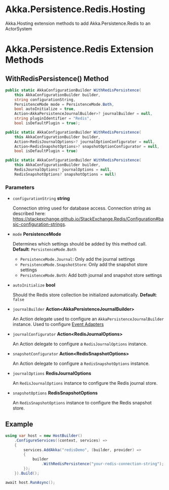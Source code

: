 # Akka.Persistence.Redis.Hosting

Akka.Hosting extension methods to add Akka.Persistence.Redis to an ActorSystem

# Akka.Persistence.Redis Extension Methods

## WithRedisPersistence() Method

```csharp
public static AkkaConfigurationBuilder WithRedisPersistence(
    this AkkaConfigurationBuilder builder,
    string configurationString,
    PersistenceMode mode = PersistenceMode.Both,
    bool autoInitialize = true,
    Action<AkkaPersistenceJournalBuilder>? journalBuilder = null,
    string pluginIdentifier = "Redis",
    bool isDefaultPlugin = true);
```

```csharp
public static AkkaConfigurationBuilder WithRedisPersistence(
    this AkkaConfigurationBuilder builder,
    Action<RedisJournalOptions>? journalOptionConfigurator = null,
    Action<RedisSnapshotOptions>? snapshotOptionConfigurator = null,
    bool isDefaultPlugin = true)
```

```csharp
public static AkkaConfigurationBuilder WithRedisPersistence(
    this AkkaConfigurationBuilder builder,
    RedisJournalOptions? journalOptions = null,
    RedisSnapshotOptions? snapshotOptions = null)
```

### Parameters

* `configurationString` __string__

  Connection string used for database access. Connection string as described here: https://stackexchange.github.io/StackExchange.Redis/Configuration#basic-configuration-strings.

* `mode` __PersistenceMode__

  Determines which settings should be added by this method call. __Default__: `PersistenceMode.Both`

    * `PersistenceMode.Journal`: Only add the journal settings
    * `PersistenceMode.SnapshotStore`: Only add the snapshot store settings
    * `PersistenceMode.Both`: Add both journal and snapshot store settings

* `autoInitialize` __bool__

  Should the Redis store collection be initialized automatically. __Default__: `false`

* `journalBuilder` __Action\<AkkaPersistenceJournalBuilder\>__

  An Action delegate used to configure an `AkkaPersistenceJournalBuilder` instance. Used to configure [Event Adapters](https://getakka.net/articles/persistence/event-adapters.html)

* `journalConfigurator` __Action\<RedisJournalOptions\>__

  An Action delegate to configure a `RedisJournalOptions` instance.

* `snapshotConfigurator` __Action\<RedisSnapshotOptions\>__

  An Action delegate to configure a `RedisSnapshotOptions` instance.

* `journalOptions` __RedisJournalOptions__

  An `RedisJournalOptions` instance to configure the Redis journal store.

* `snapshotOptions` __RedisSnapshotOptions__

  An `RedisSnapshotOptions` instance to configure the Redis snapshot store.

## Example

```csharp
using var host = new HostBuilder()
    .ConfigureServices((context, services) =>
    {
        services.AddAkka("redisDemo", (builder, provider) =>
        {
            builder
                .WithRedisPersistence("your-redis-connection-string");
        });
    }).Build();

await host.RunAsync();
```